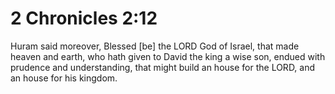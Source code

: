 # 2 Chronicles 2:12

Huram said moreover, Blessed [be] the LORD God of Israel, that made heaven and earth, who hath given to David the king a wise son, endued with prudence and understanding, that might build an house for the LORD, and an house for his kingdom.